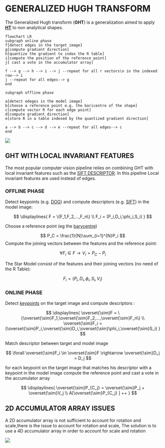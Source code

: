 # GENERALIZED HUGH TRANSFORM

The Generalized Hugh transform (**GHT**) is a generalization aimed to apply **[HT](HOUGH_TRANSFORM.md)** to non analytical shapes.

```mermaid
flowchart LR
subgraph online phase
f[detect edges in the target image]
g[compute gradient direction]
h[quantize the gradient to index the R table]
i[compute the position of the reference point]
j[ cast a vote in the accumulator array]

f --> g --> h --> i --> j --repeat for all r vectors\n in the indexed row--> i
j --repeat for all edges--> g
end

subgraph offline phase

a[detect edeges in the model image]
b[choose a reference point e.g. the baricentre of the shape]
c[compute vector R for each edge point]
d[compute gradient direction]
e[store R in a table indexed by the quantized gradient direction]

a --> b --> c --> d --> e --repeat for all edges--> c
end
```

![](Pasted_image_20240427172424.png)

## GHT WITH LOCAL INVARIANT FEATURES

The most popular computer vision pipeline relies on combining GHT with local invariant features such as the [SIFT DESCRIPTOR](SIFT_DESCRIPTOR.md). In this pipeline Local invariant features are used instead of edges.

### OFFLINE PHASE

Detect keypoints (e.g. [DOG](DOG_DETECTOR.md)) and compute descriptors (e.g. [SIFT](SIFT_DESCRIPTOR.md)) in the model image:

$$
\displaylines{
F = \{F_1,F_2,...,F_n\} \\
F_i = (P_i,D_i,\phi_i,S_i)
}
$$

Choose a reference point (eg the [barycentre](BLOB_ANALYSIS.md#BARYCENTRE))

$$
P_C = \frac{1}{N}\sum_{i=1}^{N}P_i
$$
Compute the joining vectors between the features and the reference point:

$$
\forall F_i \in F \rightarrow V_i= P_C -P_i
$$

The Star Model consist of the features and their joining vectors (no need of the R Table):

$$
F_i = (P_i,D_i,\phi_i,S_i,V_i)
$$

### ONLINE PHASE

Detect [keypoints](FINDING_CORRESPONDENCES.md#KEYPOINTS) on the target image and compute descriptors :

$$
\displaylines{
\overset{\sim}F = \{\overset{\sim}F_1,\overset{\sim}F_2,...,\overset{\sim}F_n\} \\
\overset{\sim}F_i = (\overset{\sim}P_i,\overset{\sim}D_i,\overset{\sim}\phi_i,\overset{\sim}S_i)
}
$$

Match descriptor between target and model image

$$
\forall \overset{\sim}F_i \in \overset{\sim}F \rightarrow \overset{\sim}D_j = D_j
$$

for each keypoint on the target image that matches his descriptor with a keypoint in the model image compute the reference point and cast a vote in the accumulator array

$$
\displaylines{
\overset{\sim}P_{C_j} = \overset{\sim}P_j + \overset{\sim}V_j \\
A[\overset{\sim}P_{C_j} ] ++
}
$$
## 2D ACCUMULATOR ARRAY ISSUES

A 2D accumulator array is not sufficient to account for rotation and scale,there is the issue to account for rotation and scale, The solution is to use a 4D accumulator array in order to account for scale and rotation

![](Pasted_image_20240428143913.png)
